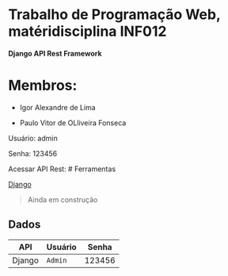 
# Trabalho de Programação Web, matéridisciplina INF012

**Django API Rest Framework**


# Membros:

- Igor Alexandre de Lima

- Paulo Vitor de OLliveira Fonseca


Usuário: admin

Senha: 123456

Acessar API Rest: # Ferramentas

[Django](https://localhost:8000/biblioteca/djangoproject.com/)

> Ainda em construção


## Dados


|       API         |Usuário|Senha|
|----------------|-------------------------------|-----------------------------|
|Django|`Admin`            |123456           |           


<!--stackedit_data:
eyJoaXN0b3J5IjpbLTE4NzA5MTkxNjJdfQ==
-->